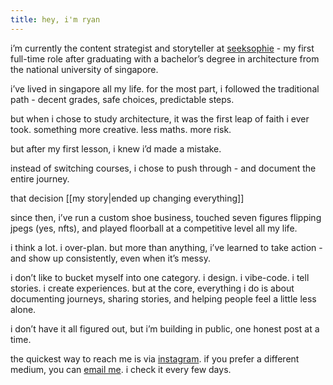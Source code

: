 ```yaml
---
title: hey, i'm ryan
---
```

i’m currently the content strategist and storyteller at [seeksophie](https://www.seeksophie.com/about) - my first full-time role after graduating with a bachelor’s degree in architecture from the national university of singapore.

i’ve lived in singapore all my life. for the most part, i followed the traditional path - decent grades, safe choices, predictable steps.

but when i chose to study architecture, it was the first leap of faith i ever took. something more creative. less maths. more risk.

but after my first lesson, i knew i’d made a mistake.

instead of switching courses, i chose to push through - and document the entire journey.

that decision [[my story|ended up changing everything]]

since then, i’ve run a custom shoe business, touched seven figures flipping jpegs (yes, nfts), and played floorball at a competitive level all my life.

i think a lot. i over-plan. but more than anything, i’ve learned to take action - and show up consistently, even when it’s messy.

i don’t like to bucket myself into one category. i design. i vibe-code. i tell stories. i create experiences. but at the core, everything i do is about documenting journeys, sharing stories, and helping people feel a little less alone.

i don’t have it all figured out, but i’m building in public, one honest post at a time.

the quickest way to reach me is via [instagram](https://www.instagram.com/ryeones). if you prefer a different medium, you can [email me](mailto:ryan@ryeones.com). i check it every few days.




